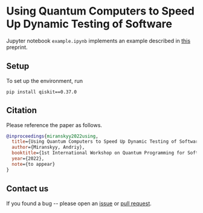 # Using Quantum Computers to Speed Up Dynamic Testing of Software
Jupyter notebook `example.ipynb` implements an example described in [this]() preprint.

## Setup
To set up the environment, run
```shell
pip install qiskit==0.37.0
```

## Citation
Please reference the paper as follows.
```bibtex
@inproceedings{miranskyy2022using,
  title={Using Quantum Computers to Speed Up Dynamic Testing of Software},
  author={Miranskyy, Andriy},
  booktitle={1st International Workshop on Quantum Programming for Software Engineering},
  year={2022},
  note={to appear}
}
```

## Contact us
If you found a bug -- please open an [issue](https://github.com/miranska/qc-dynamic-testing/issues) 
or [pull request](https://github.com/miranska/qc-dynamic-testing/pulls).
